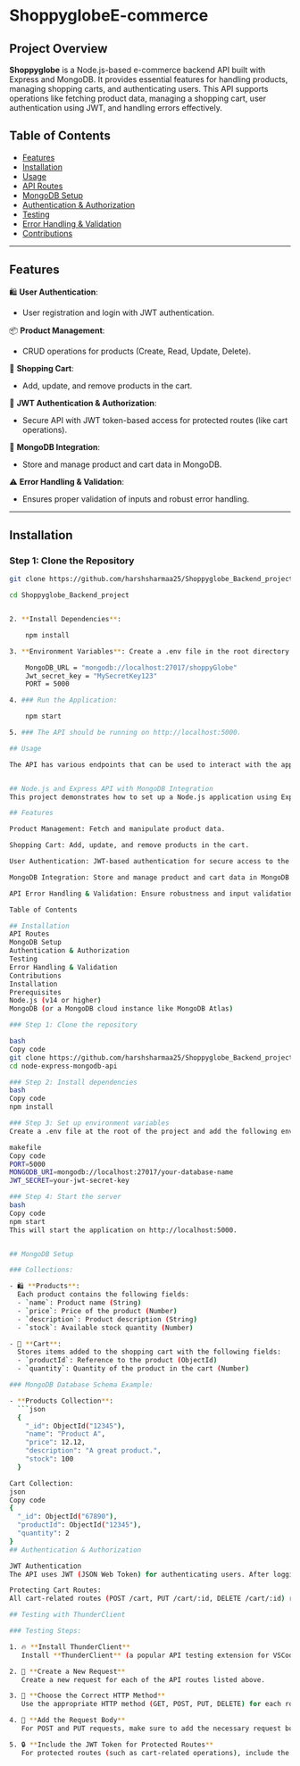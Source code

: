 # ShoppyglobeE-commerce

## Project Overview

**Shoppyglobe** is a Node.js-based e-commerce backend API built with Express and MongoDB. It provides essential features for handling products, managing shopping carts, and authenticating users. This API supports operations like fetching product data, managing a shopping cart, user authentication using JWT, and handling errors effectively.

## Table of Contents

- [Features](#features)
- [Installation](#installation)
- [Usage](#usage)
- [API Routes](#api-routes)
- [MongoDB Setup](#mongodb-setup)
- [Authentication & Authorization](#authentication-authorization)
- [Testing](#testing-with-thunderclient)
- [Error Handling & Validation](#error-handling-validation)
- [Contributions](#contributions)

---

## Features

🛍️ **User Authentication**:  
- User registration and login with JWT authentication.

📦 **Product Management**:  
- CRUD operations for products (Create, Read, Update, Delete).

🛒 **Shopping Cart**:  
- Add, update, and remove products in the cart.

🔐 **JWT Authentication & Authorization**:  
- Secure API with JWT token-based access for protected routes (like cart operations).

💾 **MongoDB Integration**:  
- Store and manage product and cart data in MongoDB.

⚠️ **Error Handling & Validation**:  
- Ensures proper validation of inputs and robust error handling.

---

## Installation

### Step 1: Clone the Repository
```bash
git clone https://github.com/harshsharmaa25/Shoppyglobe_Backend_project.git

cd Shoppyglobe_Backend_project


2. **Install Dependencies**:

    npm install

3. **Environment Variables**: Create a .env file in the root directory and add your MongoDB connection string:

    MongoDB_URL = "mongodb://localhost:27017/shoppyGlobe"
    Jwt_secret_key = "MySecretKey123"
    PORT = 5000

4. ### Run the Application:

    npm start

5. ### The API should be running on http://localhost:5000.

## Usage

The API has various endpoints that can be used to interact with the application. Ensure to obtain a JWT token by registering or logging in to access protected routes.


## Node.js and Express API with MongoDB Integration
This project demonstrates how to set up a Node.js application using Express and MongoDB for handling products and a shopping cart. The API supports operations such as fetching product data, managing a shopping cart, user authentication, and error handling.

## Features

Product Management: Fetch and manipulate product data.

Shopping Cart: Add, update, and remove products in the cart.

User Authentication: JWT-based authentication for secure access to the cart.

MongoDB Integration: Store and manage product and cart data in MongoDB.

API Error Handling & Validation: Ensure robustness and input validation.

Table of Contents

## Installation
API Routes
MongoDB Setup
Authentication & Authorization
Testing
Error Handling & Validation
Contributions
Installation
Prerequisites
Node.js (v14 or higher)
MongoDB (or a MongoDB cloud instance like MongoDB Atlas)

### Step 1: Clone the repository

bash
Copy code
git clone https://github.com/harshsharmaa25/Shoppyglobe_Backend_project.git
cd node-express-mongodb-api

### Step 2: Install dependencies
bash
Copy code
npm install

### Step 3: Set up environment variables
Create a .env file at the root of the project and add the following environment variables:

makefile
Copy code
PORT=5000
MONGODB_URI=mongodb://localhost:27017/your-database-name
JWT_SECRET=your-jwt-secret-key

### Step 4: Start the server
bash
Copy code
npm start
This will start the application on http://localhost:5000.


## MongoDB Setup

### Collections:  

- 🛍️ **Products**:  
  Each product contains the following fields:  
  - `name`: Product name (String)  
  - `price`: Price of the product (Number)  
  - `description`: Product description (String)  
  - `stock`: Available stock quantity (Number)  

- 🛒 **Cart**:  
  Stores items added to the shopping cart with the following fields:  
  - `productId`: Reference to the product (ObjectId)  
  - `quantity`: Quantity of the product in the cart (Number)  

### MongoDB Database Schema Example:

- **Products Collection**:  
  ```json
  {
    "_id": ObjectId("12345"),
    "name": "Product A",
    "price": 12.12,
    "description": "A great product.",
    "stock": 100
  }

Cart Collection:
json
Copy code
{
  "_id": ObjectId("67890"),
  "productId": ObjectId("12345"),
  "quantity": 2
}
## Authentication & Authorization

JWT Authentication
The API uses JWT (JSON Web Token) for authenticating users. After logging in via the /login endpoint, users will receive a token that must be included in the Authorization header as a Bearer token when accessing protected routes (like the cart).

Protecting Cart Routes:
All cart-related routes (POST /cart, PUT /cart/:id, DELETE /cart/:id) require the user to be authenticated. If no valid JWT is provided, a 401 Unauthorized response will be returned.

## Testing with ThunderClient

### Testing Steps:  

1. 🔥 **Install ThunderClient**  
   Install **ThunderClient** (a popular API testing extension for VSCode).  

2. 📝 **Create a New Request**  
   Create a new request for each of the API routes listed above.  

3. 🔄 **Choose the Correct HTTP Method**  
   Use the appropriate HTTP method (GET, POST, PUT, DELETE) for each route.  

4. 📑 **Add the Request Body**  
   For POST and PUT requests, make sure to add the necessary request body in the request.  

5. 🔒 **Include the JWT Token for Protected Routes**  
   For protected routes (such as cart-related operations), include the **JWT token** in the Authorization header as a **Bearer token**.  


